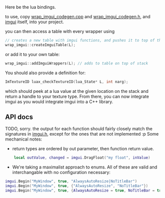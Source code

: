 Here be the lua bindings.

to use, copy [wrap_imgui_codegen.cpp](wrap_imgui_codegen.cpp) and [wrap_imgui_codegen.h](wrap_imgui_codegen.h), and [imgui](../../deps/libimgui) itself, into your project.

you can then access a table with every wrapper using 
```cpp
// creates a new table with imgui functions, and pushes it to top of the stack.
wrap_imgui::createImguiTable(L);
```

or add it to your own table:
```cpp
wrap_imgui::addImguiWrappers(L); // adds to table on top of stack
```

You should also provide a definition for:
```cpp
ImTextureID luax_checkTextureID(lua_State* L, int narg);
```
which should peek at a lua value at the given location on the stack and return
a handle to your texture type. From there, you can now integrate imgui as you
would integrate imgui into a C++ library.

## API docs
TODO, sorry. the output for each function should fairly closely match the
signatures in [imgui.h](deps/libimgui/imgui.h), except for the ones that are
not implemented :p
Some mechanical notes:
* return types are ordered by out parameter, then function return value.
```lua
	local outValue, changed = imgui.DragFloat("my float", inValue)
```
* We're taking a maximalist approach to enums. All of these are valid and interchangable with no configuration necessary:
```lua
imgui.Begin("MyWindow", true, "AlwaysAutoResize|NoTitleBar")
imgui.Begin("MyWindow", true, {"AlwaysAutoResize", "NoTitleBar"})
imgui.Begin("MyWindow", true, {AlwaysAutoResize = true, NoTitleBar = true})
```

